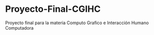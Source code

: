 # Proyecto-Final-CGIHC
Proyecto final para la materia Computo Grafico e Interacción Humano Computadora
